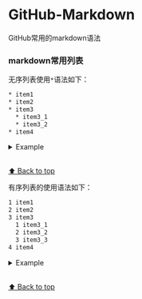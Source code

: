 # GitHub-Markdown
GitHub常用的markdown语法

### markdown常用列表
无序列表使用`*`语法如下：
```bash
* item1
* item2
* item3
  * item3_1
  * item3_2
* item4
```
<details>
  <summary>Example</summary>
  
  * item1
  * item2
  * item3
    * item3_1
    * item3_2
  * item4
  
  </details>
  
  <br>[⬆ Back to top](#contents)
  
  有序列表的使用语法如下：
  ```bash
  1 item1
  2 item2
  3 item3
    1 item3_1
    2 item3_2
    3 item3_3
  4 item4
  ```
  <details>
 <summary>Example</summary>
 
 1 item1
 2 item2
 3 item3
   1 item3_1
   2 item3_2
   3 item3_3
 4 item4
 
 </details>
 
 <br>[⬆ Back to top](#contents)
